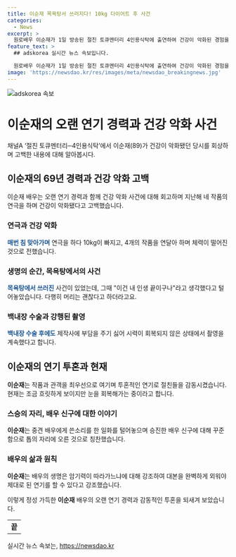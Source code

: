 ```yaml
---
title: 이순재 목욕탕서 쓰러지다! 10kg 다이어트 후 사건
categories:
  - News
excerpt: >
  원로배우 이순재가 1일 방송된 절친 토큐멘터리 4인용식탁에 출연하여 건강이 악화된 경험을 고백했다. 작품 연극으로 체력이 떨어져 병원에 실렸고, 백내장 수술까지 받았지만 작품과 관객을 최우선으로 여기며 투혼을 이어갔다. 현재는 눈을 회복하는 단계에 있으며, 과거 신구와의 일화 등을 공유했다. 이순재는 오랜 연기 경력을 가졌으며 최근 백상예술대상에서도 열정적인 연기를 선보였다.
feature_text: >
  ## adskorea 실시간 뉴스 속보입니다.

  원로배우 이순재가 1일 방송된 절친 토큐멘터리 4인용식탁에 출연하여 건강이 악화된 경험을 고백했다. 작품 연극으로 체력이 떨어져 병원에 실렸고, 백내장 수술까지 받았지만 작품과 관객을 최우선으로 여기며 투혼을 이어갔다. 현재는 눈을 회복하는 단계에 있으며, 과거 신구와의 일화 등을 공유했다. 이순재는 오랜 연기 경력을 가졌으며 최근 백상예술대상에서도 열정적인 연기를 선보였다.
image: 'https://newsdao.kr/res/images/meta/newsdao_breakingnews.jpg'
---
```


<p><img src="https://newsdao.kr/res/images/meta/newsdao_breakingnews.jpg" alt="adskorea 속보" /></p>

<h1 data-ke-size="size26"><b>이순재</b>의 오랜 연기 경력과 건강 악화 사건</h1>

<p data-ke-size="size16">채널A ‘절친 토큐멘터리─4인용식탁’에서 이순재(89)가 건강이 악화됐던 당시를 회상하며 고백한 내용에 대해 알아봅시다.</p>

<h2 data-ke-size="size24">이순재의 69년 경력과 건강 악화 고백</h2>

<p data-ke-size="size16">이순재 배우는 오랜 연기 경력과 함께 건강 악화 사건에 대해 회고하며 지난해 네 작품의 연극을 하며 건강이 악화됐다고 고백했습니다. </p>

<h3 data-ke-size="size20"><b>연극과 건강 악화</b></h3>

<p data-ke-size="size16"><b><span style="color: #1a5490;">매번 침 맞아가며</span></b> 연극을 하다 10kg이 빠지고, 4개의 작품을 연달아 하며 체력이 떨어진 것으로 전했습니다.</p>

<h3 data-ke-size="size20"><b>생명의 순간, 목욕탕에서의 사건</b></h3>

<p data-ke-size="size16"><b><span style="color: #1a5490;">목욕탕에서 쓰러진</span></b> 사건이 있었는데, 그때 "이건 내 인생 끝이구나"라고 생각했다고 털어놓았습니다. 다행히 머리는 괜찮다고 하더라고요.</p>

<h3 data-ke-size="size20"><b>백내장 수술과 강행된 촬영</b></h3>

<p data-ke-size="size16"><b><span style="color: #1a5490;">백내장 수술 후에도</span></b> 제작사에 부담을 주기 싫어 시력이 회복되지 않은 상태에서 촬영을 계속했다고 합니다.</p>

<h2 data-ke-size="size24">이순재의 연기 투혼과 현재</h2>

<p data-ke-size="size16"><b>이순재</b>는 작품과 관객을 최우선으로 여기며 투혼적인 연기로 절친들을 감동시켰습니다. 현재는 조금 흐릿하게 보이지만 눈을 회복해가는 중이라고 합니다.</p>

<h3 data-ke-size="size20"><b>스승의 자리, 배우 신구에 대한 이야기</b></h3>

<p data-ke-size="size16"><b>이순재</b>는 중견 배우에게 쓴소리를 한 일화를 털어놓으며 승진한 배우 신구에 대해 꾸준함으로 톱의 자리에 오른 것으로 칭찬했습니다.</p>

<h3 data-ke-size="size20"><b>배우의 삶과 원칙</b></h3>

<p data-ke-size="size16"><b>이순재</b>는 배우의 생명은 암기력이 따라가느냐에 대해 강조하여 대본을 완벽하게 외워야 제대로 된 연기를 할 수 있다고 강조했습니다.</p>

<p data-ke-size="size16">이렇게 정성 가득한 <b>이순재</b> 배우의 오랜 연기 경력과 감동적인 투혼을 되새겨 보았습니다.</p>

<table>
    <tbody>
        <tr>
            <td style="text-align: center; height: 17px;"><b>끝</b></td>
        </tr>
    </tbody>
</table>
실시간 뉴스 속보는, <a href="https://newsdao.kr" rel="dofollow">https://newsdao.kr</a>


